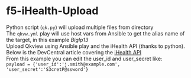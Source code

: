 # f5-iHealth-Upload
Python script (`qk.py`) will upload multiple files from directory <br />
The `qkvw.yml` play will use host vars from Ansible to get the alias name of the target, in this example *BigIp13* <br />
Upload Qkview using Ansible play and the iHealth API (thanks to python). Below is the DevCentral article covering the [iHealth API](https://clouddocs.f5.com/api/ihealth/)
<br />
From this example you can edit the user_id and user_secret like: <br />
`payload = {'user_id':'j.smith@example.com', 'user_secret':'S3cretP@ssword'}`
